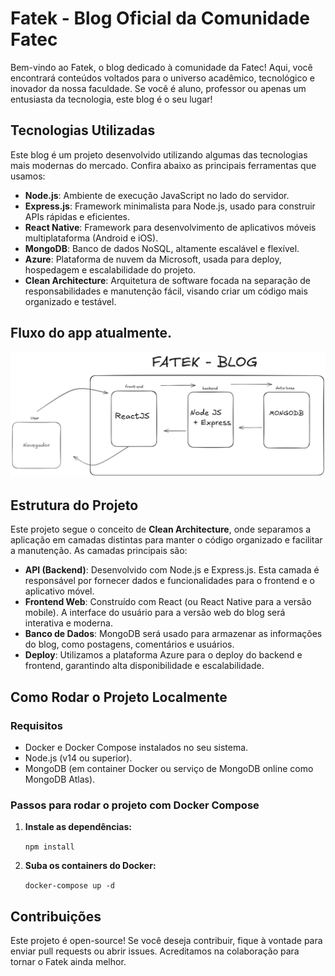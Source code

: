 # Fatek - Blog Oficial da Comunidade Fatec

Bem-vindo ao Fatek, o blog dedicado à comunidade da Fatec! Aqui, você encontrará conteúdos voltados para o universo acadêmico, tecnológico e inovador da nossa faculdade. Se você é aluno, professor ou apenas um entusiasta da tecnologia, este blog é o seu lugar!

## Tecnologias Utilizadas

Este blog é um projeto desenvolvido utilizando algumas das tecnologias mais modernas do mercado. Confira abaixo as principais ferramentas que usamos:

- **Node.js**: Ambiente de execução JavaScript no lado do servidor.
- **Express.js**: Framework minimalista para Node.js, usado para construir APIs rápidas e eficientes.
- **React Native**: Framework para desenvolvimento de aplicativos móveis multiplataforma (Android e iOS).
- **MongoDB**: Banco de dados NoSQL, altamente escalável e flexível.
- **Azure**: Plataforma de nuvem da Microsoft, usada para deploy, hospedagem e escalabilidade do projeto.
- **Clean Architecture**: Arquitetura de software focada na separação de responsabilidades e manutenção fácil, visando criar um código mais organizado e testável.

## Fluxo do app atualmente.
   ![Imagem do fluxo do aplicativo atualmente](img/fluxo_app.png)


## Estrutura do Projeto

Este projeto segue o conceito de **Clean Architecture**, onde separamos a aplicação em camadas distintas para manter o código organizado e facilitar a manutenção. As camadas principais são:

- **API (Backend)**: Desenvolvido com Node.js e Express.js. Esta camada é responsável por fornecer dados e funcionalidades para o frontend e o aplicativo móvel.
- **Frontend Web**: Construído com React (ou React Native para a versão mobile). A interface do usuário para a versão web do blog será interativa e moderna.
- **Banco de Dados**: MongoDB será usado para armazenar as informações do blog, como postagens, comentários e usuários.
- **Deploy**: Utilizamos a plataforma Azure para o deploy do backend e frontend, garantindo alta disponibilidade e escalabilidade.

## Como Rodar o Projeto Localmente

### Requisitos

- Docker e Docker Compose instalados no seu sistema.
- Node.js (v14 ou superior).
- MongoDB (em container Docker ou serviço de MongoDB online como MongoDB Atlas).

### Passos para rodar o projeto com Docker Compose

1. **Instale as dependências:**

   `npm install`

2. **Suba os containers do Docker:**

   `docker-compose up -d`

## Contribuições

Este projeto é open-source! Se você deseja contribuir, fique à vontade para enviar pull requests ou abrir issues. Acreditamos na colaboração para tornar o Fatek ainda melhor.
